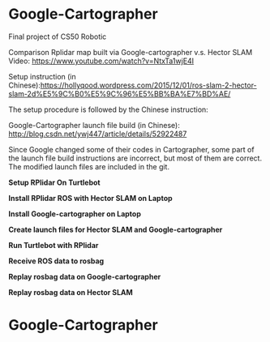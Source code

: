 # Google-Cartographer
Final project of CS50 Robotic 

Comparison Rplidar map built via Google-cartographer v.s. Hector SLAM 
Video: https://www.youtube.com/watch?v=NtxTa1wjE4I

Setup instruction (in Chinese):https://hollyqood.wordpress.com/2015/12/01/ros-slam-2-hector-slam-2d%E5%9C%B0%E5%9C%96%E5%BB%BA%E7%BD%AE/

The setup procedure is followed by the Chinese instruction:

Google-Cartographer launch file build (in Chinese): http://blog.csdn.net/ywj447/article/details/52922487

Since Google changed some of their codes in Cartographer, some part of the launch file build instructions are incorrect, but most of them are correct. The modified launch files are included in the git.

**Setup RPlidar On Turtlebot**



**Install RPlidar ROS with Hector SLAM on Laptop**




**Install Google-cartographer on Laptop**



**Create launch files for Hector SLAM and Google-cartographer**



**Run Turtlebot with RPlidar**



**Receive ROS data to rosbag**



**Replay rosbag data on Google-cartographer**



**Replay rosbag data on Hector SLAM**
# Google-Cartographer
